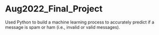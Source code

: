 # Aug2022_Final_Project
Used Python to build a machine learning process to accurately predict if a message is spam or ham (i.e., invalid or valid messages).

